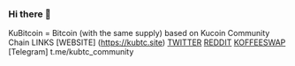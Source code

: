 ### Hi there 👋

<!--
**kubtc/kubtc** is a ✨ _special_ ✨ repository because its `README.md` (this file) appears on your GitHub profile.

Here are some ideas to get you started:

- 🔭 I’m currently working on ...
- 🌱 I’m currently learning ...
- 👯 I’m looking to collaborate on ...
- 🤔 I’m looking for help with ...
- 💬 Ask me about ...
- 📫 How to reach me: ...
- 😄 Pronouns: ...
- ⚡ Fun fact: ...
-->

KuBitcoin = Bitcoin (with the same supply) based on Kucoin Community Chain
LINKS
[WEBSITE] (https://kubtc.site)
[TWITTER](https://twitter.com/ku_bitcoin)
[REDDIT](https://reddit.com/r/kubtc/) 
[KOFFEESWAP](https://koffeeswap.exchange/#/pro/KCS/0x1f884a77ce343d599a139aa03c0305bc5566a84c) 
[Telegram] t.me/kubtc_community
